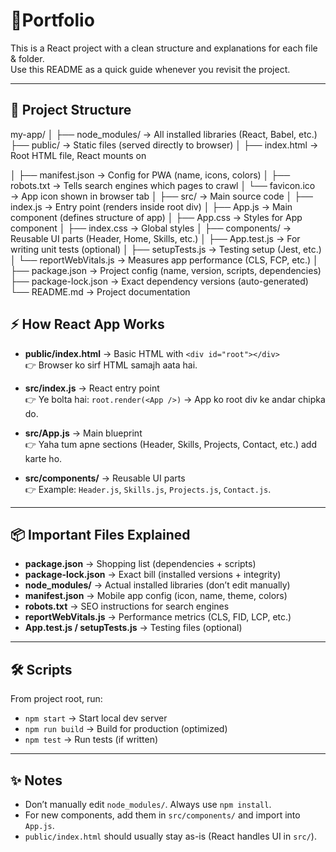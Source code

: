 # 🚀Portfolio

This is a React project with a clean structure and explanations for each file & folder.  
Use this README as a quick guide whenever you revisit the project.

---

## 📂 Project Structure

my-app/
│
├── node_modules/ → All installed libraries (React, Babel, etc.)
├── public/ → Static files (served directly to browser)
│ ├── index.html → Root HTML file, React mounts on <div id="root">
│ ├── manifest.json → Config for PWA (name, icons, colors)
│ ├── robots.txt → Tells search engines which pages to crawl
│ └── favicon.ico → App icon shown in browser tab
│
├── src/ → Main source code
│ ├── index.js → Entry point (renders <App /> inside root div)
│ ├── App.js → Main component (defines structure of app)
│ ├── App.css → Styles for App component
│ ├── index.css → Global styles
│ ├── components/ → Reusable UI parts (Header, Home, Skills, etc.)
│ ├── App.test.js → For writing unit tests (optional)
│ ├── setupTests.js → Testing setup (Jest, etc.)
│ └── reportWebVitals.js → Measures app performance (CLS, FCP, etc.)
│
├── package.json → Project config (name, version, scripts, dependencies)
├── package-lock.json → Exact dependency versions (auto-generated)
└── README.md → Project documentation



## ⚡ How React App Works

- **public/index.html** → Basic HTML with `<div id="root"></div>`  
  👉 Browser ko sirf HTML samajh aata hai.  

- **src/index.js** → React entry point  
  👉 Ye bolta hai: `root.render(<App />)` → App ko root div ke andar chipka do.  

- **src/App.js** → Main blueprint  
  👉 Yaha tum apne sections (Header, Skills, Projects, Contact, etc.) add karte ho.  

- **src/components/** → Reusable UI parts  
  👉 Example: `Header.js`, `Skills.js`, `Projects.js`, `Contact.js`.

---

## 📦 Important Files Explained

- **package.json** → Shopping list (dependencies + scripts)  
- **package-lock.json** → Exact bill (installed versions + integrity)  
- **node_modules/** → Actual installed libraries (don’t edit manually)  
- **manifest.json** → Mobile app config (icon, name, theme, colors)  
- **robots.txt** → SEO instructions for search engines  
- **reportWebVitals.js** → Performance metrics (CLS, FID, LCP, etc.)  
- **App.test.js / setupTests.js** → Testing files (optional)  

---

## 🛠 Scripts

From project root, run:

- `npm start` → Start local dev server  
- `npm run build` → Build for production (optimized)  
- `npm test` → Run tests (if written)  

---

## ✨ Notes

- Don’t manually edit `node_modules/`. Always use `npm install`.  
- For new components, add them in `src/components/` and import into `App.js`.  
- `public/index.html` should usually stay as-is (React handles UI in `src/`).  

